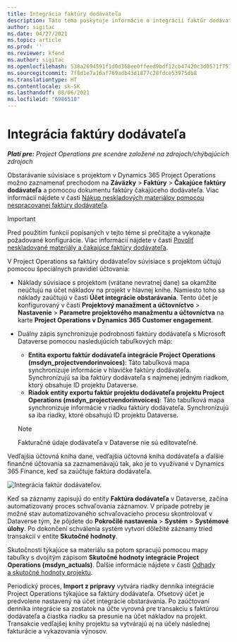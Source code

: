 ```yaml
---
title: Integrácia faktúry dodávateľa
description: Táto téma poskytuje informácie o integrácií faktúr dodávateľa v Project Operations.
author: sigitac
ms.date: 04/27/2021
ms.topic: article
ms.prod: ''
ms.reviewer: kfend
ms.author: sigitac
ms.openlocfilehash: 538a2694591f1d0d368ee0ffeed9bdf12cb47420c3d0571f75185fe433f23436
ms.sourcegitcommit: 7f8d1e7a16af769adb43d1877c28fdce53975db8
ms.translationtype: HT
ms.contentlocale: sk-SK
ms.lasthandoff: 08/06/2021
ms.locfileid: "6986510"
---
```

# <a name="vendor-invoice-integration"></a>Integrácia faktúry dodávateľa

_**Platí pre:** Project Operations pre scenáre založené na zdrojoch/chýbajúcich zdrojoch_

Obstarávanie súvisiace s projektom v Dynamics 365 Project Operations možno zaznamenať prechodom na **Záväzky** > **Faktúry** > **Čakajúce faktúry dodávateľa** a pomocou dokumentu faktúry čakajúceho dodávateľa. Viac informácií nájdete v časti [Nákup neskladových materiálov pomocou nespracovanej faktúry dodávateľa](../procurement/pending-vendor-invoices.md).

> [!IMPORTANT]
> Pred použitím funkcií popísaných v tejto téme si prečítajte a vykonajte požadované konfigurácie. Viac informácií nájdete v časti [Povoliť neskladované materiály a čakajúce faktúry dodávateľa](../procurement/configure-materials-nonstocked.md).

V Project Operations sa faktúry dodávateľov súvisiace s projektom účtujú pomocou špeciálnych pravidiel účtovania:

- Náklady súvisiace s projektom (vrátane nevratnej dane) sa okamžite neúčtujú na účet nákladov na projekt v hlavnej knihe. Namiesto toho sa náklady zaúčtujú v časti **Účet integrácie obstarávania**. Tento účet je konfigurovaný v časti **Projektový manažment a účtovníctvo** > **Nastavenie** > **Parametre projektového manažmentu a účtovníctva** na karte **Project Operations v Dynamics 365 Customer engagement**.
- Duálny zápis synchronizuje podrobnosti faktúry dodávateľa s Microsoft Dataverse pomocou nasledujúcich tabuľkových máp:

     - **Entita exportu faktúr dodávateľa integrácie Project Operations (msdyn_projectvendorinvoices)**: Táto tabuľková mapa synchronizuje informácie v hlavičke faktúry dodávateľa. Synchronizujú sa iba faktúry dodávateľa s najmenej jedným riadkom, ktorý obsahuje ID projektu Dataverse.
     - **Riadok entity exportu faktúr projektu dodávateľa projektu Project Operations (msdyn_projectvendorinvoices)**: Táto tabuľková mapa synchronizuje informácie v riadku faktúry dodávateľa. Synchronizujú sa iba riadky, ktoré obsahujú ID projektu Dataverse.

     > [!NOTE]
     > Fakturačné údaje dodávateľa v Dataverse nie sú editovateľné.

Vedľajšia účtovná kniha dane, vedľajšia účtovná kniha dodávateľa a ďalšie finančné účtovania sa zaznamenávajú tak, ako je to využívané v Dynamics 365 Finance, keď sa zaúčtuje faktúra dodávateľa.

![Integrácia faktúr dodávateľov.](media/DW7VendorInvoice.png)

Keď sa záznamy zapisujú do entity **Faktúra dodávateľa** v Dataverse, začína automatizovaný proces schvaľovania záznamov. V prípade potreby je možné stav automatizovaného schvaľovacieho procesu skontrolovať v Dataverse tým, že pôjdete do **Pokročilé nastavenia** > **Systém** > **Systémové úlohy**. Po dokončení schválenia systém vytvorí dôležité záznamy tried transakcií v entite **Skutočné hodnoty**.

Skutočnosti týkajúce sa materiálu sa potom spracujú pomocou mapy tabuľky s dvojitým zápisom **Skutočné hodnoty integrácie Project Operations (msdyn_actuals)**. Ďalšie informácie nájdete v časti [Odhady a skutočné hodnoty projektu](resource-dual-write-estimates-actuals.md).

Periodický proces, **Import z prípravy** vytvára riadky denníka integrácie Project Operations týkajúce sa faktúry dodávateľa. Ofsetový účet je predvolene nastavený na účet integrácie obstarávania. Po zaúčtovaní denníka integrácie sa zostatok na účte vyrovná pre transakciu s faktúrou dodávateľa a čiastka riadku sa presunie na účet nákladov na projekt. Transakcie vedľajšej knihy projektu sa vytvárajú aj na účely následnej fakturácie a vykazovania výnosov.
